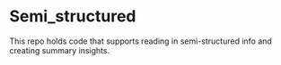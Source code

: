 # Semi_structured
This repo holds code that supports reading in semi-structured info and creating summary insights. 
